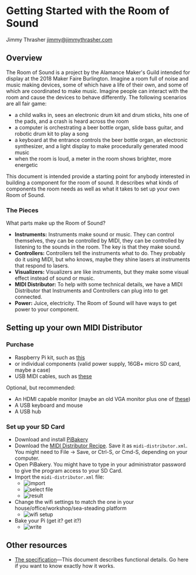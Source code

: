 # Getting Started with the Room of Sound

Jimmy Thrasher <jimmy@jimmythrasher.com>

## Overview

The Room of Sound is a project by the Alamance Maker's Guild intended for
display at the 2018 Maker Faire Burlington. Imagine a room full of noise
and music making devices, some of which have a life of their own, and some
of which are coordinated to make music. Imagine people can interact with
the room and cause the devices to behave differently. The following
scenarios are all fair game:

- a child walks in, sees an electronic drum kit and drum sticks, hits one of the pads, and a crash is heard across the room
- a computer is orchestrating a beer bottle organ, slide bass guitar, and robotic drum kit to play a song
- a keyboard at the entrance controls the beer bottle organ, an electronic synthesizer, and a light display to make procedurally generated mood music
- when the room is loud, a meter in the room shows brighter, more energetic

This document is intended provide a starting point for anybody interested
in building a component for the room of sound. It describes what kinds of
components the room needs as well as what it takes to set up your own Room
of Sound.

### The Pieces

What parts make up the Room of Sound?

- **Instruments:** Instruments make sound or music. They can control themselves, they can be controlled by MIDI, they can be controlled by listening to the sounds in the room. The key is that they make sound.
- **Controllers:** Controllers tell the instruments what to do. They probably do it using MIDI, but who knows, maybe they shine lasers at instruments that respond to lasers.
- **Visualizers:** Visualizers are like instruments, but they make some visual effect instead of sound or music.
- **MIDI Distributor:** To help with some technical details, we have a MIDI Distributor that Instruments and Controllers can plug into to get connected.
- **Power:** Juice, electricity. The Room of Sound will have ways to get power to your component.

## Setting up your own MIDI Distributor

### Purchase

- Raspberry Pi kit, such as [this](https://www.amazon.com/CanaKit-Raspberry-Complete-Starter-Kit/dp/B01C6Q2GSY/ref=sr_1_4?s=pc&ie=UTF8&qid=1504911968&sr=1-4&keywords=raspberry+pi)
- or individual components (valid power supply, 16GB+ micro SD card, maybe a case)
- USB MIDI cables, such as [these](https://www.amazon.com/VicTsing-Cable-Converter-Keyboard-Adapter/dp/B00ACGMOA6/ref=sr_1_3?ie=UTF8&qid=1504911939&sr=8-3&keywords=midi+usb)

Optional, but recommended:

- An HDMI capable monitor (maybe an old VGA monitor plus one of [these](https://www.amazon.com/VicTsing-Gold-Plated-Converter-Adapter-Desktop/dp/B016HL4CAY/ref=sr_1_14?ie=UTF8&qid=1504912137&sr=8-14&keywords=hdmi+adapter))
- A USB keyboard and mouse
- A USB hub

### Set up your SD Card

- Download and install [PiBakery](http://pibakery.org/)
- Download the [MIDI Distributor Recipe](https://raw.githubusercontent.com/jjthrash/room-of-sound/master/midi-distributor.xml). Save it as `midi-distributor.xml`. You might need to File -> Save, or Ctrl-S, or Cmd-S, depending on your computer.
- Open PiBakery. You might have to type in your administrator password to give the program access to your SD Card.
- Import the `midi-distributor.xml` file:
  - ![import](http://take.ms/7xAX2)
  - ![select file](http://take.ms/pnNDf)
  - ![result](http://take.ms/K66Sv)
- Change the wifi settings to match the one in your house/office/workshop/sea-steading platform
  - ![wifi setup](http://take.ms/eyrzgX)
- Bake your Pi (get it? get it?)
  - ![write](http://take.ms/wSIS9)

## Other resources

- [The specification](room-of-sound.md)—This document describes functional details. Go here if you want to know exactly how it works.
